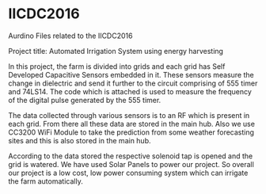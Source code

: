 # IICDC2016
Aurdino Files related to the IICDC2016

Project title: Automated Irrigation System using energy harvesting

In this project, the farm is divided into grids and each grid has Self Developed Capacitive Sensors embedded in it. These sensors measure the change in dielectric and send it further to the circuit comprising of 555 timer and 74LS14. The code which is attached is used to measure the frequency of the digital pulse generated by the 555 timer.

The data collected through various sensors is to an RF which is present in each grid. From there all these data are stored in the main hub. Also we use CC3200 WiFi Module to take the prediction from some weather forecasting sites and this is also stored in the main hub.

According to the data stored the respective solenoid tap is opened and the grid is watered. We have used Solar Panels to power our project. So overall our project is a low cost, low power consuming system which can irrigate the farm automatically.
